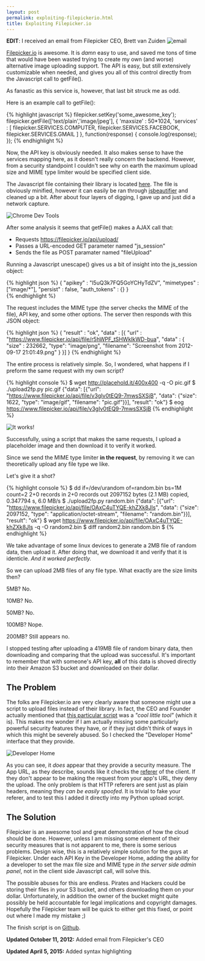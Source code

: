 ```yaml
---
layout: post
permalink: exploiting-filepickerio.html
title: Exploiting Filepicker.io
---
```

__EDIT__: I received an email from Filepicker CEO, Brett van Zuiden
![email](http://i.imgur.com/L1twK.png)

[Filepicker.io](http://filepicker.io) is awesome. It is _damn_ easy to use, and saved me tons of time that would have been wasted trying to create my own (and worse) alternative image uploading support. The API is easy, but still extensively customizable when needed, and gives you all of this control directly from the Javascript call to getFile().

As fanastic as this service is, however, that last bit struck me as odd.
<!-- Content Breaker -->

Here is an example call to getFile():

{% highlight javascript %}
filepicker.setKey('some_awesome_key');
filepicker.getFile(['text/plain','image/jpeg'], {
  'maxsize' : 50*1024,
  'services' : [
    filepicker.SERVICES.COMPUTER,
    filepicker.SERVICES.FACEBOOK,
    filepicker.SERVICES.GMAIL
  ]
}, function(response) {
 console.log(response);
});
{% endhighlight %}

Now, the API key is obviously needed. It also makes sense to have the services mapping here, as it doesn't really concern the backend. However, from a security standpoint I couldn't see why on earth the maximum upload size and MIME type limiter would be specified client side.

The Javascript file containing their library is located [here](http://api.filepicker.io/v0/filepicker.js). The file is obviously minified, however it can easily be ran through [jsbeautifier](http://jsbeautifier.org/) and cleaned up a bit. After about four layers of digging, I gave up and just did a network capture.

![Chrome Dev Tools](http://i.imgur.com/jpTNN.png)

After some analysis it seems that getFile() makes a AJAX call that:

*    Requests https://filepicker.io/api/upload/
*    Passes a URL-encoded GET parameter named "js_session"
*    Sends the file as POST paramater named "fileUpload"

Running a Javascript unescape() gives us a bit of insight into the js_session object:

{% highlight json %}
{
  "apikey" : "l5uQ3k7FQ5GoYCHyTdZV",
  "mimetypes" : ["image/*"],
  "persist" : false,
  "auth_tokens" : {}
}  
{% endhighlight %}

The request includes the MIME type (the server checks the MIME of the file), API key, and some other options.
The server then responds with this JSON object:

{% highlight json %}
{
  "result" : "ok",
  "data" : [{
    "url" : "https://www.filepicker.io/api/file/r5hWPF_tSHWkIkWD-bua",
    "data" : {
      "size" : 232662,
      "type": "image/png",
      "filename": "Screenshot from 2012-09-17 21:01:49.png"
    }
  }] 
} 
{% endhighlight %}

The entire process is relatively simple.
So, I wondered, what happens if I preform the same request with my own script?

{% highlight console %}
$ wget http://placehold.it/400x400 -q -O pic.gif
$ ./upload2fp.py pic.gif 
{"data": [{"url": "https://www.filepicker.io/api/file/v3gIv0tEQ9-7mwsSXSjB", "data": {"size": 1622, "type": "image/gif", "filename": "pic.gif"}}], "result": "ok"}
$ eog https://www.filepicker.io/api/file/v3gIv0tEQ9-7mwsSXSjB 
{% endhighlight %}

![It works!](http://i.imgur.com/reUKB.png)

Successfully, using a script that makes the same requests, I upload a placeholder image and then download it to verify it worked.

Since we send the MIME type limiter __in the request__, by removing it we can theoretically upload any file type we like.

Let's give it a shot?

{% highlight console %}
$ dd if=/dev/urandom of=random.bin bs=1M count=2
2+0 records in
2+0 records out
2097152 bytes (2.1 MB) copied, 0.347794 s, 6.0 MB/s
$ ./upload2fp.py random.bin
{"data": [{"url": "https://www.filepicker.io/api/file/OAxC4uTYQE-khZXk8Jls", "data": {"size": 2097152, "type": "application/octet-stream", "filename": "random.bin"}}], "result": "ok"}
$ wget https://www.filepicker.io/api/file/OAxC4uTYQE-khZXk8Jls -q -O random2.bin
$ diff random2.bin random.bin 
$ 
{% endhighlight %}

We take advantage of some linux devices to generate a 2MB file of random data, then upload it.
After doing that, we download it and verify that it is identicle. _And it worked perfectly._

So we can upload 2MB files of any file type. What exactly are the size limits then?

5MB? No.

10MB? No.

50MB? No.

100MB? Nope.

200MB? Still appears no.

I stopped testing after uploading a 419MB file of random binary data, then downloading and comparing that the upload was successful. It's important to remember that with someone's API key, __all__ of this data is shoved directly into their Amazon S3 bucket and downloaded on their dollar.

## The Problem

The folks are Filepicker.io are very clearly aware that someone might use a script to upload files instead of their library. In fact, the CEO and Founder actually mentioned that [this particular script](https://github.com/uams/geturl) was a _"cool little tool"_ (which it is). This makes me wonder if I am actually missing some particularly powerful security features they have, or if they just didn't think of ways in which this might be severely abused. So I checked the "Developer Home" interface that they provide.

![Developer Home](http://i.imgur.com/xpwvy.png)

As you can see, it _does_ appear that they provide a security measure. The App URL, as they describe, sounds like it checks the [referer](http://en.wikipedia.org/wiki/HTTP_referer) of the client. If they don't appear to be making the request from your app's URL, they deny the upload. The only problem is that HTTP referers are sent just as plain headers, meaning they _can be easily spoofed_. It is trivial to fake your referer, and to test this I added it directly into my Python upload script.

## The Solution

Filepicker is an awesome tool and great demonstration of how the cloud should be done. However, unless I am missing some element of their security measures that is not apparent to me, there is some serious problems. Design wise, this is a relatively simple solution for the guys at Filepicker. Under each API Key in the Developer Home, adding the ability for a developer to set the max file size and MIME type _in the server side admin panel_, not in the client side Javascript call, will solve this.

The possible abuses for this are endless. Pirates and Hackers could be storing their files in _your_ S3 bucket, and others downloading them on _your_ dollar. Unfortunately, in addition the owner of the bucket might quite possibly be held accountable for legal implications and copyright damages. Hopefully the Filepicker team will be quick to either get this fixed, or point out where I made my mistake ;)

The finish script is on [Github](https://github.com/chrisfosterelli/upload2fp).

__Updated October 11, 2012:__ Added email from Filepicker's CEO

__Updated April 5, 2015:__ Added syntax highlighting
